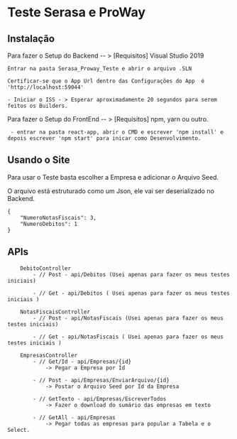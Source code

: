 Teste Serasa e ProWay
=====================

Instalação
----------

 Para fazer o Setup do Backend -- \>
    [Requisitos]
    Visual Studio 2019

    Entrar na pasta Serasa_Proway_Teste e abrir o arquivo .SLN

    Certificar-se que o App Url dentro das Configurações do App  é 'http://localhost:59044'

    - Iniciar o ISS - > Esperar aproximadamente 20 segundos para serem feitos os Builders.

 Para fazer o Setup do FrontEnd -- \>
    [Requisitos]
    npm, yarn ou outro.



     - entrar na pasta react-app, abrir o CMD e escrever 'npm install' e 
    depois escrever 'npm start' para inicar como Desenvolvimento.

Usando o Site
-------------

Para usar o Teste basta escolher a Empresa e adicionar o Arquivo Seed.

O arquivo está estruturado como um Json, ele vai ser deserializado no Backend.

    {
        "NumeroNotasFiscais": 3,
        "NumeroDebitos": 1
    }

APIs
----

        DebitoController
            - // Post - api/Debitos (Usei apenas para fazer os meus testes iniciais)

            - // Get - api/Debitos ( Usei apenas para fazer os meus testes iniciais )

        NotasFiscaisController
            - // Post - api/NotasFiscais (Usei apenas para fazer os meus testes iniciais)

            - // Get - api/NotasFiscais ( Usei apenas para fazer os meus testes iniciais )

        EmpresasController
            - // Get/Id - api/Empresas/{id}
                -> Pegar a Empresa por Id

            - // Post - api/Empresas/EnviarArquivo/{id}
                -> Postar o Arquivo Seed por Id da Empresa

            - // GetTexto - api/Empresas/EscreverTodos
                -> Fazer o download do sumário das empresas em texto

            - // GetAll - api/Empresas
                -> Pegar todas as empresas para popular a Tabela e o Select.

